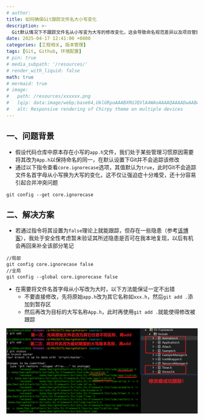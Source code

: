 ```yaml
---
# author:
title: 如何确保Git跟踪文件名大小写变化
description: >-
  Git默认情况下不跟踪文件名从小写变为大写的修改变化，这会导致命名规范差异以及项目管理隐患
date: 2025-04-17 12:41:00 +0800
categories: [工程相关, 版本管理]
tags: [Git, Github, 环境配置]
# pin: true
# media_subpath: '/resources/'
# render_with_liquid: false
math: true
# mermaid: true
# image:
#   path: /resources/xxxxxx.png
#   lqip: data:image/webp;base64,UklGRpoAAABXRUJQVlA4WAoAAAAQAAAADwAABwAAQUxQSDIAAAARL0AmbZurmr57yyIiqE8oiG0bejIYEQTgqiDA9vqnsUSI6H+oAERp2HZ65qP/VIAWAFZQOCBCAAAA8AEAnQEqEAAIAAVAfCWkAALp8sF8rgRgAP7o9FDvMCkMde9PK7euH5M1m6VWoDXf2FkP3BqV0ZYbO6NA/VFIAAAA
#   alt: Responsive rendering of Chirpy theme on multiple devices
---
```


## 一、问题背景
- 假设代码仓库中原本存在小写的`app.h`文件，我们处于某些管理习惯原因需要将其改为`App.h`以保持命名的同一，在默认设置下Git并不会追踪该修改
- 通过以下指令查看`core.ignorecase`选项，其值默认为`true`，此时Git不会追踪文件名首字母从小写换为大写的变化，这不仅让强迫症十分难受，还十分容易引起合并冲突问题

```
git config --get core.ignorecase
```

## 二、解决方案
- 若通过指令将其设置为`false`理论上就能跟踪，但存在一些隐患（参考[该博客](https://www.jianshu.com/p/73e4e1330f46)），我处于安全性考虑暂未验证其所述隐患是否可在我本地复现，以后有机会再回来补全该部分笔记

```
//局部
git config core.ignorecase false
//全局
git config --global core.ignorecase false
```

- 在需要将文件名首字母从小写改为大时，以下方法能保证一定不出错
    - 不要直接修改，先将原始`app.h`改为其它名称如`xxx.h`，然后`git add .`添加到暂存区
    - 然后再改为目标的大写名称`App.h`，此时再使用`git add .`就能使得修改被跟踪

![Git跟踪大小写.png](/resources/2025-04-17-如何确保Git跟踪文件名大小写变化/Git跟踪大小写.png)